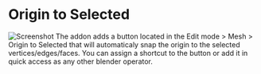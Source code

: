 # Origin to Selected
![Screenshot](Screenshot.jpg?raw=true)
The addon adds a button located in the Edit mode > Mesh > Origin to Selected that will automaticaly snap the origin to the selected vertices/edges/faces.
You can assign a shortcut to the button or add it in quick access as any other blender operator.
